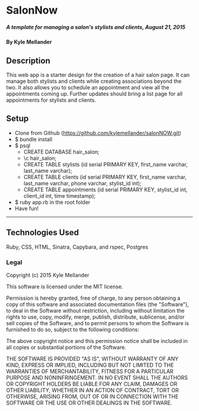 # SalonNow

##### A template for managing a salon's stylists and clients, August 21, 2015

#### By Kyle Mellander

## Description

This web app is a starter design for the creation of a hair salon page.  It can manage both stylists and clients while creating associations beyond the two. It also allows you to schedule an appointment and view all the appointments coming up.  Further updates should bring a list page for all appointments for stylists and clients.

## Setup

* Clone from Github (https://github.com/kylemellander/salonNOW.git)
* $ bundle install
* $ psql
    * CREATE DATABASE hair_salon;
    * \c hair_salon;
    * CREATE TABLE stylists (id serial PRIMARY KEY, first_name varchar, last_name varchar);
    * CREATE TABLE clients (id serial PRIMARY KEY, first_name varchar, last_name varchar, phone varchar, stylist_id int);
    * CREATE TABLE appointments (id serial PRIMARY KEY, stylist_id int, client_id int, time timestamp);
* $ ruby app.rb in the root folder
* Have fun!

---------------------------


## Technologies Used

Ruby, CSS, HTML, Sinatra, Capybara, and rspec, Postgres

### Legal

Copyright (c) 2015 Kyle Mellander

This software is licensed under the MIT license.

Permission is hereby granted, free of charge, to any person obtaining a copy
of this software and associated documentation files (the "Software"), to deal
in the Software without restriction, including without limitation the rights
to use, copy, modify, merge, publish, distribute, sublicense, and/or sell
copies of the Software, and to permit persons to whom the Software is
furnished to do so, subject to the following conditions:

The above copyright notice and this permission notice shall be included in
all copies or substantial portions of the Software.

THE SOFTWARE IS PROVIDED "AS IS", WITHOUT WARRANTY OF ANY KIND, EXPRESS OR
IMPLIED, INCLUDING BUT NOT LIMITED TO THE WARRANTIES OF MERCHANTABILITY,
FITNESS FOR A PARTICULAR PURPOSE AND NONINFRINGEMENT. IN NO EVENT SHALL THE
AUTHORS OR COPYRIGHT HOLDERS BE LIABLE FOR ANY CLAIM, DAMAGES OR OTHER
LIABILITY, WHETHER IN AN ACTION OF CONTRACT, TORT OR OTHERWISE, ARISING FROM,
OUT OF OR IN CONNECTION WITH THE SOFTWARE OR THE USE OR OTHER DEALINGS IN
THE SOFTWARE.

